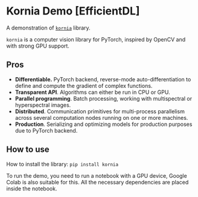 # Kornia Demo [EfficientDL]

A demonstration of [`kornia`](https://github.com/kornia/kornia) library.

`kornia` is a computer vision library for PyTorch, inspired by OpenCV and with strong GPU support.

## Pros
- **Differentiable.** PyTorch backend, reverse-mode auto-differentiation to define and compute the gradient of complex functions.
- **Transparent API**. Algorithms can either be run in CPU or GPU.
- **Parallel programming**. Batch processing, working with multispectral or hyperspectral images.
- **Distributed**. Сommunication primitives for multi-process parallelism across several computation nodes running on one or more machines. 
- **Production**. Serializing and optimizing models for production purposes due to PyTorch backend.

## How to use

How to install the library: `pip install kornia`

To run the demo, you need to run a notebook with a GPU device, Google Colab is also suitable for this. All the necessary dependencies are placed inside the notebook.
